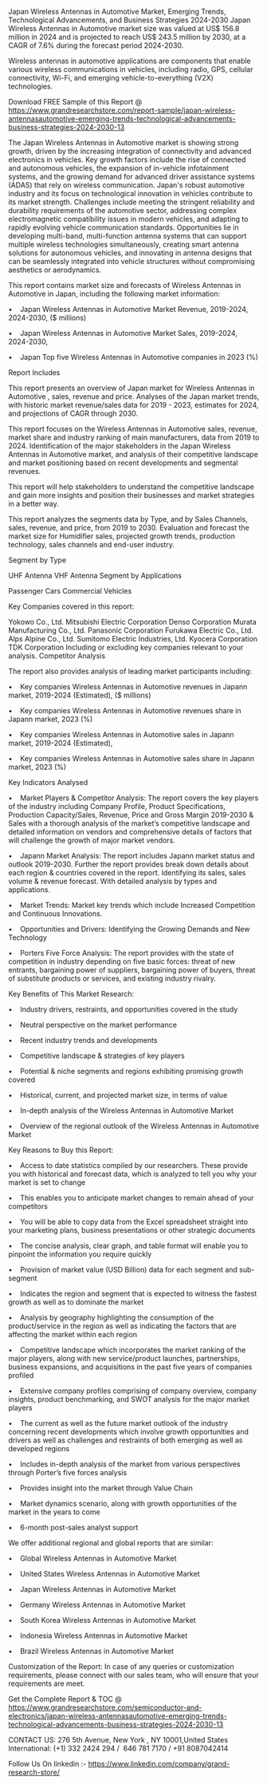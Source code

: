 Japan Wireless Antennas in Automotive Market, Emerging Trends, Technological Advancements, and Business Strategies 2024-2030
Japan Wireless Antennas in Automotive market size was valued at US$ 156.8 million in 2024 and is projected to reach US$ 243.5 million by 2030, at a CAGR of 7.6% during the forecast period 2024-2030.

Wireless antennas in automotive applications are components that enable various wireless communications in vehicles, including radio, GPS, cellular connectivity, Wi-Fi, and emerging vehicle-to-everything (V2X) technologies.

Download FREE Sample of this Report @ https://www.grandresearchstore.com/report-sample/japan-wireless-antennasautomotive-emerging-trends-technological-advancements-business-strategies-2024-2030-13

The Japan Wireless Antennas in Automotive market is showing strong growth, driven by the increasing integration of connectivity and advanced electronics in vehicles. Key growth factors include the rise of connected and autonomous vehicles, the expansion of in-vehicle infotainment systems, and the growing demand for advanced driver assistance systems (ADAS) that rely on wireless communication. Japan's robust automotive industry and its focus on technological innovation in vehicles contribute to its market strength. Challenges include meeting the stringent reliability and durability requirements of the automotive sector, addressing complex electromagnetic compatibility issues in modern vehicles, and adapting to rapidly evolving vehicle communication standards. Opportunities lie in developing multi-band, multi-function antenna systems that can support multiple wireless technologies simultaneously, creating smart antenna solutions for autonomous vehicles, and innovating in antenna designs that can be seamlessly integrated into vehicle structures without compromising aesthetics or aerodynamics.

This report contains market size and forecasts of Wireless Antennas in Automotive in Japan, including the following market information:

•    Japan Wireless Antennas in Automotive Market Revenue, 2019-2024, 2024-2030, ($ millions)

•    Japan Wireless Antennas in Automotive Market Sales, 2019-2024, 2024-2030,

•    Japan Top five Wireless Antennas in Automotive companies in 2023 (%)

Report Includes

This report presents an overview of Japan market for Wireless Antennas in Automotive , sales, revenue and price. Analyses of the Japan market trends, with historic market revenue/sales data for 2019 - 2023, estimates for 2024, and projections of CAGR through 2030.

This report focuses on the Wireless Antennas in Automotive sales, revenue, market share and industry ranking of main manufacturers, data from 2019 to 2024. Identification of the major stakeholders in the Japan Wireless Antennas in Automotive market, and analysis of their competitive landscape and market positioning based on recent developments and segmental revenues.

This report will help stakeholders to understand the competitive landscape and gain more insights and position their businesses and market strategies in a better way.

This report analyzes the segments data by Type, and by Sales Channels, sales, revenue, and price, from 2019 to 2030. Evaluation and forecast the market size for Humidifier sales, projected growth trends, production technology, sales channels and end-user industry.

Segment by Type

UHF Antenna
VHF Antenna
Segment by Applications

Passenger Cars
Commercial Vehicles

Key Companies covered in this report:

Yokowo Co., Ltd.
Mitsubishi Electric Corporation
Denso Corporation
Murata Manufacturing Co., Ltd.
Panasonic Corporation
Furukawa Electric Co., Ltd.
Alps Alpine Co., Ltd.
Sumitomo Electric Industries, Ltd.
Kyocera Corporation
TDK Corporation
Including or excluding key companies relevant to your analysis.
Competitor Analysis

The report also provides analysis of leading market participants including:

•    Key companies Wireless Antennas in Automotive revenues in Japann market, 2019-2024 (Estimated), ($ millions)

•    Key companies Wireless Antennas in Automotive revenues share in Japann market, 2023 (%)

•    Key companies Wireless Antennas in Automotive sales in Japann market, 2019-2024 (Estimated),

•    Key companies Wireless Antennas in Automotive sales share in Japann market, 2023 (%)

Key Indicators Analysed

•    Market Players & Competitor Analysis: The report covers the key players of the industry including Company Profile, Product Specifications, Production Capacity/Sales, Revenue, Price and Gross Margin 2019-2030 & Sales with a thorough analysis of the market’s competitive landscape and detailed information on vendors and comprehensive details of factors that will challenge the growth of major market vendors.

•    Japann Market Analysis: The report includes Japann market status and outlook 2019-2030. Further the report provides break down details about each region & countries covered in the report. Identifying its sales, sales volume & revenue forecast. With detailed analysis by types and applications.

•    Market Trends: Market key trends which include Increased Competition and Continuous Innovations.

•    Opportunities and Drivers: Identifying the Growing Demands and New Technology

•    Porters Five Force Analysis: The report provides with the state of competition in industry depending on five basic forces: threat of new entrants, bargaining power of suppliers, bargaining power of buyers, threat of substitute products or services, and existing industry rivalry.

Key Benefits of This Market Research:

•    Industry drivers, restraints, and opportunities covered in the study

•    Neutral perspective on the market performance

•    Recent industry trends and developments

•    Competitive landscape & strategies of key players

•    Potential & niche segments and regions exhibiting promising growth covered

•    Historical, current, and projected market size, in terms of value

•    In-depth analysis of the Wireless Antennas in Automotive Market

•    Overview of the regional outlook of the Wireless Antennas in Automotive Market

Key Reasons to Buy this Report:

•    Access to date statistics compiled by our researchers. These provide you with historical and forecast data, which is analyzed to tell you why your market is set to change

•    This enables you to anticipate market changes to remain ahead of your competitors

•    You will be able to copy data from the Excel spreadsheet straight into your marketing plans, business presentations or other strategic documents

•    The concise analysis, clear graph, and table format will enable you to pinpoint the information you require quickly

•    Provision of market value (USD Billion) data for each segment and sub-segment

•    Indicates the region and segment that is expected to witness the fastest growth as well as to dominate the market

•    Analysis by geography highlighting the consumption of the product/service in the region as well as indicating the factors that are affecting the market within each region

•    Competitive landscape which incorporates the market ranking of the major players, along with new service/product launches, partnerships, business expansions, and acquisitions in the past five years of companies profiled

•    Extensive company profiles comprising of company overview, company insights, product benchmarking, and SWOT analysis for the major market players

•    The current as well as the future market outlook of the industry concerning recent developments which involve growth opportunities and drivers as well as challenges and restraints of both emerging as well as developed regions

•    Includes in-depth analysis of the market from various perspectives through Porter’s five forces analysis

•    Provides insight into the market through Value Chain

•    Market dynamics scenario, along with growth opportunities of the market in the years to come

•    6-month post-sales analyst support

We offer additional regional and global reports that are similar:

•    Global Wireless Antennas in Automotive Market

•    United States Wireless Antennas in Automotive Market

•    Japan Wireless Antennas in Automotive Market

•    Germany Wireless Antennas in Automotive Market

•    South Korea Wireless Antennas in Automotive Market

•    Indonesia Wireless Antennas in Automotive Market

•    Brazil Wireless Antennas in Automotive Market

Customization of the Report: In case of any queries or customization requirements, please connect with our sales team, who will ensure that your requirements are meet.

Get the Complete Report & TOC @ https://www.grandresearchstore.com/semiconductor-and-electronics/japan-wireless-antennasautomotive-emerging-trends-technological-advancements-business-strategies-2024-2030-13

CONTACT US:
276 5th Avenue, New York , NY 10001,United States
International: (+1) 332 2424 294 /  646 781 7170 / +91 8087042414

Follow Us On linkedin :- https://www.linkedin.com/company/grand-research-store/
